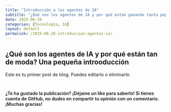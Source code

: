 ```yaml
---
title: "Introducción a los agentes de IA"
subtitle: "¿Qué son los agentes de IA y por qué están ganando tanta popularidad?"
date: 2025-06-28
categories: [Tecnología, IA]
layout: default
permalink: /2025-06-28-introduccion-agentes-ia/
---
```


## ¿Qué son los agentes de IA y por qué están tan de moda? Una pequeña introoducción


Este es tu primer post de blog. Puedes editarlo o eliminarlo.



<!-- Botón de reacciones (LikeBtn) -->
<div style="margin-top: 3em; margin-bottom: 2em;">
  <p style="font-weight: 600; margin-bottom: 1em;">
    ¿Te ha gustado la publicación? ¡Déjame un like para saberlo! Si tienes cuenta de GitHub, no dudes en compartir tu opinión con un comentario. ¡Muchas gracias!
  </p>
  <span class="likebtn-wrapper"
        data-identifier="{{ page.slug | default: page.url }}"
        data-theme="pill"
        data-lang="es"
        data-white_label="true"></span>
</div>

<script src="//w.likebtn.com/js/w/widget.js" async></script>

<!-- Blqoue de Comentarios (Giscus) -->
<div id="giscus_thread" style="margin-top: 2em;"></div>
<script src="https://giscus.app/client.js"
        data-repo="lmendezotero/lmendezotero.github.io"
        data-repo-id="REPO_ID"
        data-category="Comentarios"
        data-category-id="CATEGORIA_ID"
        data-mapping="pathname"
        data-reactions-enabled="0"
        data-emit-metadata="0"
        data-input-position="bottom"
        data-theme="light"
        crossorigin="anonymous"
        async>
</script>
